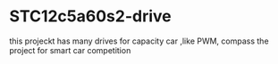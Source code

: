 # STC12c5a60s2-drive
this projeckt has many drives for capacity car ,like PWM, compass
the project for smart car competition
